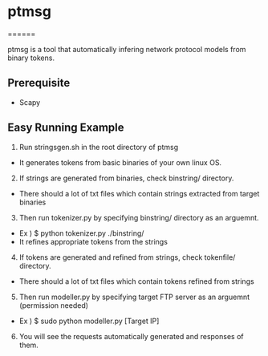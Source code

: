 # ptmsg #
======

ptmsg is a tool that automatically infering network protocol models from binary tokens.

## Prerequisite ##
- Scapy

## Easy Running Example ##

1. Run stringsgen.sh in the root directory of ptmsg
- It generates tokens from basic binaries of your own linux OS.

2. If strings are generated from binaries, check binstring/ directory.
- There should a lot of txt files which contain strings extracted from target binaries

3. Then run tokenizer.py by specifying binstring/ directory as an arguemnt.
- Ex ) $ python tokenizer.py ./binstring/
- It refines appropriate tokens from the strings

4. If tokens are generated and refined from strings, check tokenfile/ directory.
- There should a lot of txt files which contain tokens refined from strings

5. Then run modeller.py by specifying target FTP server as an arguemnt (permission needed)
- Ex ) $ sudo python modeller.py [Target IP]

6. You will see the requests automatically generated and responses of them.